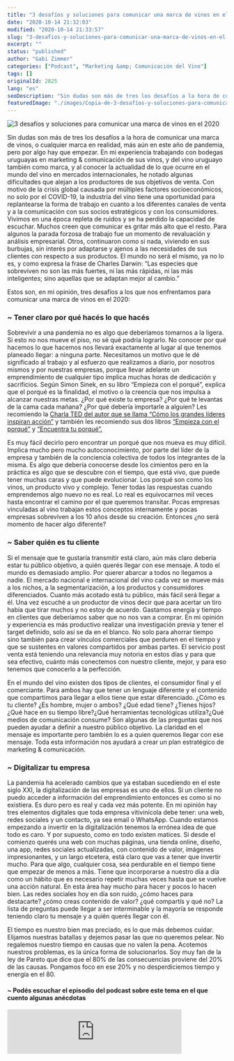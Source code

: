 ```yaml
---
title: "3 desafíos y soluciones para comunicar una marca de vinos en el 2020"
date: "2020-10-14 21:32:03"
modified: "2020-10-14 21:33:57"
slug: "3-desafios-y-soluciones-para-comunicar-una-marca-de-vinos-en-el-2020"
excerpt: ""
status: "published"
author: "Gabi Zimmer"
categories: ["Podcast", "Marketing &amp; Comunicación del Vino"]
tags: []
originalId: 2825
lang: "es"
seoDescription: "Sin dudas son más de tres los desafíos a la hora de comunicar una marca de vinos, o cualquier marca en realidad, más aún en este año de pandemia, pero por algo hay que empezar."
featuredImage: "./images/Copia-de-3-desafíos-y-soluciones-para-comunicar-una-marca-de-vinos-en-el-2020.png"
---
```


![3 desafíos y soluciones para comunicar una marca de vinos en el 2020](./images/Copia-de-3-desafíos-y-soluciones-para-comunicar-una-marca-de-vinos-en-el-2020.png)

Sin dudas son más de tres los desafíos a la hora de comunicar una marca de vinos, o cualquier marca en realidad, más aún en este año de pandemia, pero por algo hay que empezar. En mi experiencia trabajando con bodegas uruguayas en marketing & comunicación de sus vinos, y del vino uruguayo también como marca, y al conocer la actualidad de lo que ocurre en el mundo del vino en mercados internacionales, he notado algunas dificultades que alejan a los productores de sus objetivos de venta. Con motivo de la crisis global causada por múltiples factores socioeconómicos, no solo por el COVID-19, la industria del vino tiene una oportunidad para replantearse la forma de trabajo en cuanto a los diferentes canales de venta y a la comunicación con sus socios estratégicos y con los consumidores. Vivimos en una época repleta de ruidos y se ha perdido la capacidad de escuchar. Muchos creen que comunicar es gritar más alto que el resto. Para algunos la parada forzosa de trabajo fue un momento de revaluación y análisis empresarial. Otros, continuaron como si nada, viviendo en sus burbujas, sin interés por adaptarse y ajenos a las necesidades de sus clientes con respecto a sus productos. El mundo no será el mismo, ya no lo es, y como expresa la frase de Charles Darwin: “Las especies que sobreviven no son las más fuertes, ni las más rápidas, ni las más inteligentes; sino aquellas que se adaptan mejor al cambio.”



Estos son, en mi opinión, tres desafíos a los que nos enfrentamos para comunicar una marca de vinos en el 2020:



### ~ Tener claro por qué hacés lo que hacés



Sobrevivir a una pandemia no es algo que deberíamos tomarnos a la ligera. Si esto no nos mueve el piso, no sé qué podría lograrlo. No conocer por qué hacemos lo que hacemos nos llevará exactamente al lugar al que tenemos planeado llegar: a ninguna parte. Necesitamos un motivo que le dé significado al trabajo y al esfuerzo que realizamos a diario, por nosotros mismos y por nuestras empresas, porque llevar adelante un emprendimiento de cualquier tipo implica muchas horas de dedicación y sacrificios. Según Simon Sinek, en su libro “Empieza con el porqué”, explica que el porqué es la finalidad, el motivo o la creencia que nos impulsa a alcanzar nuestras metas. ¿Por qué existe tu empresa? ¿Por qué te levantas de la cama cada mañana? ¿Por qué debería importarle a alguien? Les recomiendo la [Charla TED del autor que se llama “Cómo los grandes líderes inspiran acción”](https://youtu.be/qp0HIF3SfI4) y también les recomiendo sus dos libros [“Empieza con el porqué”](https://www.amazon.com/-/es/Simon-Sinek-ebook/dp/B07CMGG92F/ref=sr_1_1?__mk_es_US=%C3%85M%C3%85%C5%BD%C3%95%C3%91&crid=3OZT6UKO6GB66&dchild=1&keywords=empieza+con+el+porque&qid=1602710874&sprefix=empieza+con+%2Caps%2C281&sr=8-1) y [“Encuentra tu porqué”.](https://www.amazon.com/-/es/David-Mead-ebook/dp/B07CPVHP8W/ref=pd_sim_351_1/137-3579842-9184169?_encoding=UTF8&pd_rd_i=B07CPVHP8W&pd_rd_r=47246990-b049-4401-a4dd-9791c0f25a61&pd_rd_w=i7Jbx&pd_rd_wg=mP4We&pf_rd_p=37f7dfa1-8c4e-4106-9502-a190ed3a2f4f&pf_rd_r=91E35QJ0S2N2V5EZ6S9V&psc=1&refRID=91E35QJ0S2N2V5EZ6S9V)


Es muy fácil decirlo pero encontrar un porqué que nos mueva es muy difícil. Implica mucho pero mucho autoconocimiento, por parte del líder de la empresa y también de la conciencia colectiva de todos los integrantes de la misma. Es algo que debería conocerse desde los cimientos pero en la práctica es algo que se descubre con el tiempo, que está vivo, que puede tener muchas caras y que puede evolucionar. Los porqué son como los vinos, un producto vivo y complejo. Tener todas las respuestas cuando emprendemos algo nuevo no es real. Lo real es equivocarnos mil veces hasta encontrar el camino por el que queremos transitar. Pocas empresas vinculadas al vino trabajan estos conceptos internamente y pocas empresas sobreviven a los 10 años desde su creación. Entonces ¿no será momento de hacer algo diferente?



### ~ Saber quién es tu cliente



Si el mensaje que te gustaría transmitir está claro, aún más claro debería estar tu público objetivo, a quién querés llegar con ese mensaje. A todo el mundo es demasiado amplio. Por querer abarcar a todos no llegamos a nadie. El mercado nacional e internacional del vino cada vez se mueve más a los nichos, a la segmentarización, a los productos y consumidores diferenciados. Cuanto más acotado está tu público, más fácil será llegar a él. Una vez escuché a un productor de vinos decir que para acertar un tiro había que tirar muchos y no estoy de acuerdo. Gastamos energía y tiempo en clientes que deberíamos saber que no nos van a comprar. En mi opinión y experiencia es más productivo realizar una investigación previa y tener el target definido, solo así se da en el blanco. No solo para ahorrar tiempo sino también para crear vínculos comerciales que perduren en el tiempo y que se sustentes en valores compartidos por ambas partes. El servicio post venta está teniendo una relevancia muy notoria en estos días y para que sea efectivo, cuánto más conectemos con nuestro cliente, mejor, y para eso tenemos que conocerlo a la perfección.


En el mundo del vino existen dos tipos de clientes, el consumidor final y el comerciante. Para ambos hay que tener un lenguaje diferente y el contenido que compartimos para llegar a ellos tiene que estar diferenciado. ¿Cómo es tu cliente? ¿Es hombre, mujer o ambos? ¿Qué edad tiene? ¿Tienes hijos? ¿Qué hace en su tiempo libre?¿Qué herramientas tecnológicas utiliza?¿Qué medios de comunicación consume? Son algunas de las preguntas que nos pueden ayudar a definir a nuestro público objetivo. La claridad en el mensaje es importante pero también lo es a quien queremos llegar con ese mensaje. Toda esta información nos ayudará a crear un plan estratégico de marketing & comunicación.



### ~ Digitalizar tu empresa



La pandemia ha acelerado cambios que ya estaban sucediendo en el este siglo XXI, la digitalización de las empresas es uno de ellos. Si un cliente no puedo acceder a información del emprendimiento entonces es como si no existiera. Es duro pero es real y cada vez más potente. En mi opinión hay tres elementos digitales que toda empresa vitivinícola debe tener: una web, redes sociales y un contacto, ya sea email o WhatsApp. Cuando estamos empezando a invertir en la digitalización tenemos la errónea idea de que todo es caro. Y por supuesto, como en todo existen matices. Si desde el comienzo querés una web con muchas páginas, una tienda online, diseño, una app, redes sociales actualizadas, con contenido de valor, imágenes impresionantes, y un largo etcetera, está claro que vas a tener que invertir mucho. Para que algo, cualquier cosa, sea perdurable en el tiempo tiene que empezar de menos a más. Tiene que incorporarse a nuestro día a día como un hábito que es necesario repetir muchas veces hasta que se vuelve una acción natural. En esta área hay mucho para hacer y pocos lo hacen bien. Las redes sociales hoy en día son ruido, ¿cómo haces para destacarte? ¿cómo creas contenido de valor? ¿qué compartís y qué no? La lista de preguntas puede llegar a ser interminable y la mayoría se responde teniendo claro tu mensaje y a quién querés llegar con él.


El tiempo es nuestro bien mas preciado, es lo que más debemos cuidar. Elijamos nuestras batallas y dejemos pasar las que no queremos pelear. No regalemos nuestro tiempo en causas que no valen la pena. Acotemos nuestros problemas, es la única forma de solucionarlos. Soy muy fan de la ley de Pareto que dice que el 80% de las consecuencias proviene del 20% de las causas. Pongamos foco en ese 20% y no desperdiciemos tiempo y energía en el 80.



#### ~ Podés escuchar el episodio del podcast sobre este tema en el que cuento algunas anécdotas



<iframe src="https://anchor.fm/gabizimmeruy/embed/episodes/Ep--1---3-desafos-y-soluciones-para-comunicar-una-marca-de-vinos-en-el-2020-ekocpr" width="400px" height="102px" frameborder="0" scrolling="no"></iframe>